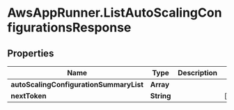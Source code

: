 # AwsAppRunner.ListAutoScalingConfigurationsResponse

## Properties

Name | Type | Description | Notes
------------ | ------------- | ------------- | -------------
**autoScalingConfigurationSummaryList** | **Array** |  | 
**nextToken** | **String** |  | [optional] 


